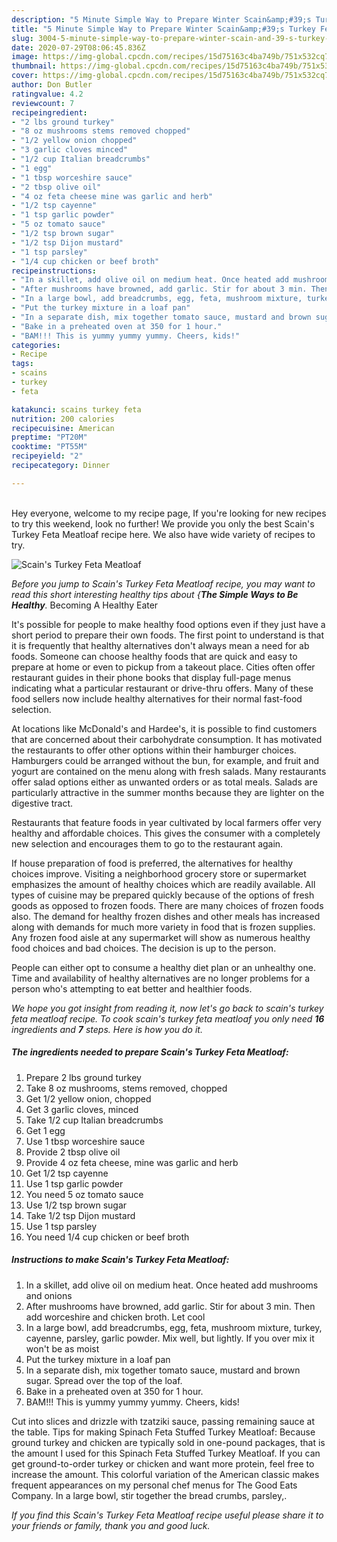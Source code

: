 ```yaml
---
description: "5 Minute Simple Way to Prepare Winter Scain&amp;#39;s Turkey Feta Meatloaf"
title: "5 Minute Simple Way to Prepare Winter Scain&amp;#39;s Turkey Feta Meatloaf"
slug: 3004-5-minute-simple-way-to-prepare-winter-scain-and-39-s-turkey-feta-meatloaf
date: 2020-07-29T08:06:45.836Z
image: https://img-global.cpcdn.com/recipes/15d75163c4ba749b/751x532cq70/scains-turkey-feta-meatloaf-recipe-main-photo.jpg
thumbnail: https://img-global.cpcdn.com/recipes/15d75163c4ba749b/751x532cq70/scains-turkey-feta-meatloaf-recipe-main-photo.jpg
cover: https://img-global.cpcdn.com/recipes/15d75163c4ba749b/751x532cq70/scains-turkey-feta-meatloaf-recipe-main-photo.jpg
author: Don Butler
ratingvalue: 4.2
reviewcount: 7
recipeingredient:
- "2 lbs ground turkey"
- "8 oz mushrooms stems removed chopped"
- "1/2 yellow onion chopped"
- "3 garlic cloves minced"
- "1/2 cup Italian breadcrumbs"
- "1 egg"
- "1 tbsp worceshire sauce"
- "2 tbsp olive oil"
- "4 oz feta cheese mine was garlic and herb"
- "1/2 tsp cayenne"
- "1 tsp garlic powder"
- "5 oz tomato sauce"
- "1/2 tsp brown sugar"
- "1/2 tsp Dijon mustard"
- "1 tsp parsley"
- "1/4 cup chicken or beef broth"
recipeinstructions:
- "In a skillet, add olive oil on medium heat. Once heated add mushrooms and onions"
- "After mushrooms have browned, add garlic. Stir for about 3 min. Then add worceshire and chicken broth. Let cool"
- "In a large bowl, add breadcrumbs, egg, feta, mushroom mixture, turkey, cayenne, parsley, garlic powder. Mix well, but lightly. If you over mix it won&#39;t be as moist"
- "Put the turkey mixture in a loaf pan"
- "In a separate dish, mix together tomato sauce, mustard and brown sugar. Spread over the top of the loaf."
- "Bake in a preheated oven at 350 for 1 hour."
- "BAM!!! This is yummy yummy yummy. Cheers, kids!"
categories:
- Recipe
tags:
- scains
- turkey
- feta

katakunci: scains turkey feta 
nutrition: 200 calories
recipecuisine: American
preptime: "PT20M"
cooktime: "PT55M"
recipeyield: "2"
recipecategory: Dinner

---
```

<br>
Hey everyone, welcome to my recipe page, If you're looking for new recipes to try this weekend, look no further! We provide you only the best Scain&#39;s Turkey Feta Meatloaf recipe here. We also have wide variety of recipes to try.
<br>


![Scain&#39;s Turkey Feta Meatloaf](https://img-global.cpcdn.com/recipes/15d75163c4ba749b/751x532cq70/scains-turkey-feta-meatloaf-recipe-main-photo.jpg)

<i>Before you jump to Scain&#39;s Turkey Feta Meatloaf recipe, you may want to read this short interesting healthy tips about {<strong>The Simple Ways to Be Healthy</strong>.</i>
Becoming A Healthy Eater

It's possible for people to make healthy food options even if they just have a short period to prepare their own foods. The first point to understand is that it is frequently that healthy alternatives don't always mean a need for ab foods. Someone can choose healthy foods that are quick and easy to prepare at home or even to pickup from a takeout place. Cities often offer restaurant guides in their phone books that display full-page menus indicating what a particular restaurant or drive-thru offers. Many of these food sellers now include healthy alternatives for their normal fast-food selection.

At locations like McDonald's and Hardee's, it is possible to find customers that are concerned about their carbohydrate consumption.  It has motivated the restaurants to offer other options within their hamburger choices. Hamburgers could be arranged without the bun, for example, and fruit and yogurt are contained on the menu along with fresh salads. Many restaurants offer salad options either as unwanted orders or as total meals.  Salads are particularly attractive in the summer months because they are lighter on the digestive tract.

Restaurants that feature foods in year cultivated by local farmers offer very healthy and affordable choices.  This gives the consumer with a completely new selection and encourages them to go to the restaurant again.

If house preparation of food is preferred, the alternatives for healthy choices improve. Visiting a neighborhood grocery store or supermarket emphasizes the amount of healthy choices which are readily available.  All types of cuisine may be prepared quickly because of the options of fresh goods as opposed to frozen foods. There are many choices of frozen foods also. The demand for healthy frozen dishes and other meals has increased along with demands for much more variety in food that is frozen supplies. Any frozen food aisle at any supermarket will show as numerous healthy food choices and bad choices. The decision is up to the person.

People can either opt to consume a healthy diet plan or an unhealthy one. Time and availability of healthy alternatives are no longer problems for a person who's attempting to eat better and healthier foods.


<i>We hope you got insight from reading it, now let's go back to scain&#39;s turkey feta meatloaf recipe. To cook scain&#39;s turkey feta meatloaf you only need <strong>16</strong> ingredients and <strong>7</strong> steps. Here is how you do it.
</i>

##### The ingredients needed to prepare Scain&#39;s Turkey Feta Meatloaf:

1. Prepare 2 lbs ground turkey
1. Take 8 oz mushrooms, stems removed, chopped
1. Get 1/2 yellow onion, chopped
1. Get 3 garlic cloves, minced
1. Take 1/2 cup Italian breadcrumbs
1. Get 1 egg
1. Use 1 tbsp worceshire sauce
1. Provide 2 tbsp olive oil
1. Provide 4 oz feta cheese, mine was garlic and herb
1. Get 1/2 tsp cayenne
1. Use 1 tsp garlic powder
1. You need 5 oz tomato sauce
1. Use 1/2 tsp brown sugar
1. Take 1/2 tsp Dijon mustard
1. Use 1 tsp parsley
1. You need 1/4 cup chicken or beef broth


##### Instructions to make Scain&#39;s Turkey Feta Meatloaf:

1. In a skillet, add olive oil on medium heat. Once heated add mushrooms and onions
1. After mushrooms have browned, add garlic. Stir for about 3 min. Then add worceshire and chicken broth. Let cool
1. In a large bowl, add breadcrumbs, egg, feta, mushroom mixture, turkey, cayenne, parsley, garlic powder. Mix well, but lightly. If you over mix it won&#39;t be as moist
1. Put the turkey mixture in a loaf pan
1. In a separate dish, mix together tomato sauce, mustard and brown sugar. Spread over the top of the loaf.
1. Bake in a preheated oven at 350 for 1 hour.
1. BAM!!! This is yummy yummy yummy. Cheers, kids!


Cut into slices and drizzle with tzatziki sauce, passing remaining sauce at the table. Tips for making Spinach Feta Stuffed Turkey Meatloaf: Because ground turkey and chicken are typically sold in one-pound packages, that is the amount I used for this Spinach Feta Stuffed Turkey Meatloaf. If you can get ground-to-order turkey or chicken and want more protein, feel free to increase the amount. This colorful variation of the American classic makes frequent appearances on my personal chef menus for The Good Eats Company. In a large bowl, stir together the bread crumbs, parsley,. 

<i>If you find this Scain&#39;s Turkey Feta Meatloaf recipe useful please share it to your friends or family, thank you and good luck.</i>
